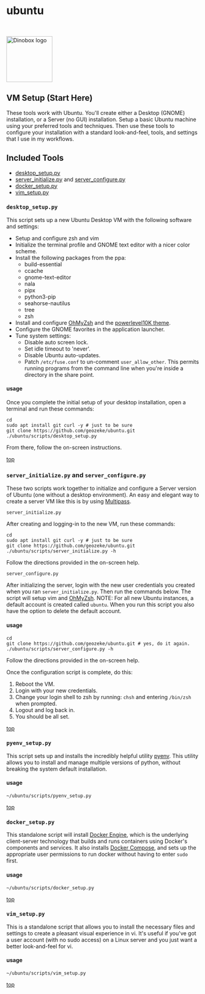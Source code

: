 # <a id="top"></a> ubuntu

<br>

<img
src="https://drive.google.com/uc?export=view&id=1H04KVAA3ohH_dLXIrC0bXuJXDn3VutKc"
alt = "Dinobox logo" width="120"/>

## VM Setup (Start Here)

These tools work with Ubuntu. You'll create either a Desktop (GNOME)
installation, or a Server (no GUI) installation. Setup a basic Ubuntu
machine using your preferred tools and techniques. Then use these tools
to configure your installation with a standard look-and-feel, tools, and
settings that I use in my workflows.

## Included Tools

* [desktop_setup.py](#desktop_setup)
* [server_initialize.py](#server) and [server_configure.py](#server)
* [docker_setup.py](#docker_setup)
* [vim_setup.py](#vim_setup)

### <a id="desktop_setup"></a> `desktop_setup.py`

This script sets up a new Ubuntu Desktop VM with the following software
and settings:

* Setup and configure zsh and vim
* Initialize the terminal profile and GNOME text editor with a nicer
  color scheme.
* Install the following packages from the ppa:
  * build-essential
  * ccache
  * gnome-text-editor
  * nala
  * pipx
  * python3-pip
  * seahorse-nautilus
  * tree
  * zsh
* Install and configure [OhMyZsh][def] and the [powerlevel10K
  theme][def2].
* Configure the GNOME favorites in the application launcher.
* Tune system settings:
  * Disable auto screen lock.
  * Set idle timeout to 'never'.
  * Disable Ubuntu auto-updates.
  * Patch `/etc/fuse.conf` to un-comment `user_allow_other`. This
    permits running programs from the command line when you're inside a
    directory in the share point.

#### usage

Once you complete the initial setup of your desktop installation, open a
terminal and run these commands:

```shell
cd
sudo apt install git curl -y # just to be sure
git clone https://github.com/geozeke/ubuntu.git
./ubuntu/scripts/desktop_setup.py
```

From there, follow the on-screen instructions.

[top](#top)

### <a id="server"></a> `server_initialize.py` and `server_configure.py`

These two scripts work together to initialize and configure a Server
version of Ubuntu (one without a desktop environment). An easy and
elegant way to create a server VM like this is by using
[Multipass](https://multipass.run).

`server_initialize.py`

After creating and logging-in to the new VM, run these commands:

```shell
cd
sudo apt install git curl -y # just to be sure
git clone https://github.com/geozeke/ubuntu.git
./ubuntu/scripts/server_initialize.py -h
```

Follow the directions provided in the on-screen help.

`server_configure.py`

After initializing the server, login with the new user credentials you
created when you ran `server_initialize.py`. Then run the commands
below. The script will setup vim and [OhMyZsh](<[def3]>). NOTE: For all
new Ubuntu instances, a default account is created called `ubuntu`. When
you run this script you also have the option to delete the default
account.

#### usage

```shell
cd
git clone https://github.com/geozeke/ubuntu.git # yes, do it again.
./ubuntu/scripts/server_configure.py -h
```

Follow the directions provided in the on-screen help.

Once the configuration script is complete, do this:

1. Reboot the VM.
2. Login with your new credentials.
3. Change your login shell to zsh by running: `chsh` and entering
   `/bin/zsh` when prompted.
4. Logout and log back in.
5. You should be all set.

[top](#top)

### <a id="pyenv_setup"></a> `pyenv_setup.py`

This script sets up and installs the incredibly helpful utility
[pyenv][def3]. This utility allows you to install and manage multiple
versions of python, without breaking the system default installation.

#### usage

```shell
~/ubuntu/scripts/pyenv_setup.py
```

[top](#top)

### <a id="docker_setup"></a> `docker_setup.py`

This standalone script will install [Docker Engine][def4], which is the
underlying client-server technology that builds and runs containers
using Docker's components and services. It also installs [Docker
Compose][def5], and sets up the appropriate user permissions to run
docker without having to enter `sudo` first.

#### usage

```shell
~/ubuntu/scripts/docker_setup.py
```

[top](#top)

### <a id="vim_setup"></a> `vim_setup.py`

This is a standalone script that allows you to install the necessary
files and settings to create a pleasant visual experience in vi. It's
useful if you've got a user account (with no sudo access) on a Linux
server and you just want a better look-and-feel for vi.

#### usage

```shell
~/ubuntu/scripts/vim_setup.py
```

[top](#top)

[def]: https://ohmyz.sh
[def2]: https://github.com/romkatv/powerlevel10k
[def3]: https://github.com/pyenv/pyenv
[def4]: https://docs.docker.com/engine/
[def5]: https://docs.docker.com/get-started/08_using_compose/
